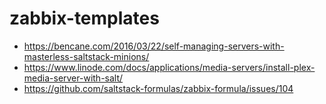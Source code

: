 # zabbix-templates

* https://bencane.com/2016/03/22/self-managing-servers-with-masterless-saltstack-minions/
* https://www.linode.com/docs/applications/media-servers/install-plex-media-server-with-salt/
* https://github.com/saltstack-formulas/zabbix-formula/issues/104
